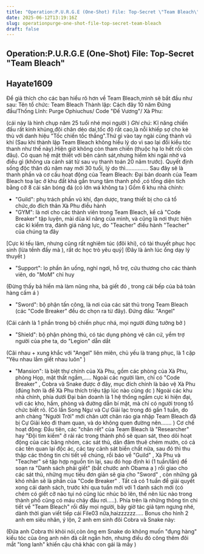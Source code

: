 ```yaml
---
title: "Operation:P.U.R.G.E (One-Shot) File: Top-Secret \"Team Bleach\""
date: 2025-06-12T13:19:16Z
slug: operationpurge-one-shot-file-top-secret-team-bleach
draft: false
---
```


## Operation:P.U.R.G.E (One-Shot) File: Top-Secret "Team Bleach"

## Hayate1609

Để giả thích cho các bạn hiểu rõ hơn về Team Bleach,mình sẽ bắt đầu như sau:
Tên tổ chức: Team Bleach
Thành lập: Cách đây 10 năm
Đứng đầu/Thống Lĩnh: Purge Ophiuchus/ Code "Đế Vương"/ Xà Phu:

(cái này là hình chụp năm 25 tuổi nhé mọi người  )
*Ghi chú*: Kĩ năng chiến đấu rất kinh khủng,đôi chân dẻo dai,tốc độ rất cao,là nỗi khiếp sợ cho kẻ thù với danh hiệu "Tốc chiến tốc thắng".Thứ gì vào tay ngài cũng thành vũ khí    (Sau khi thành lập Team Bleach không hiểu lý do vì sao lại đổi kiểu tóc thanh như thế này).Hiện giờ không còn tham chiến (thuộc hạ lo hết rồi còn đâu).
Có quan hệ mật thiết với bên cảnh sát,nhưng hiếm khi ngài nhờ vả điều gì (không ưa cảnh sát từ sau vụ thanh toán 20  năm trước). Quyết định sống độc thân dù năm nay mới 30 tuổi, lý do thì...............
Sau đây sẽ là thanh phần và cơ cấu hoạt động của Team Bleach:
Đại bản doanh của Team Bleach toạ lạc ở khu đất khá gần trung tâm thanh phố ,có tổng diện tích bằng cỡ 8 cái sân bóng đá (có lớn wá không ta ) Gồm 6 khu nhà chính:
+ "Guild": phụ trách phần vũ khí, đạn dược, trang thiết bị cho cả tổ chức,do đích thân Xà Phu điều hành
+ "GYM": là nơi cho các thành viên trong Team Bleach, kể cả "Code Breaker" tập luyện, mài dũa kĩ năng của mình, và cũng là nơi thực hiện các kì kiểm tra, đánh giá năng lực, do "Teacher" điều hành 
"Teacher" của chúng ta đây  

[Cực kì tếu lâm, nhưng cũng rất nghiêm túc (đôi khi), có tài thuyết phục học sinh (lừa tềnh đấy mà  ), rất dc học trò yêu quý]
(Đây là ảnh lúc ổng dạy lý thuyết  )

+ "Support": lo phần ăn uống, nghỉ ngơi, hỗ trợ, cứu thương cho các thành viên, do  "MoM" chỉ huy

(Đừng thấy bả hiền mà làm nũng nha, bả giết đó , trong cái bếp của bả toàn hàng cấm á )
+ "Sword": bộ phận tấn công, là nơi của các sát thủ trong Team Bleach (các "Code Breaker" đều dc chọn ra từ đây). Đứng đầu: "Angel" 

(Cái cánh là 1 phần trong bộ chiến phục nhá, mọi người đừng tưởng bở )
+ "Shield": bộ phận phòng thủ, có tác dụng phòng vệ căn cứ, yểm trợ người của phe ta, do "Legion" dẫn dắt

(Cãi nhau + xung khắc với "Angel" liên miên, chủ yếu là trang phục, là 1 cặp "Yêu nhau lắm giết nhau luôn"  )
+ "Mansion": là biệt thự chính của Xà Phu, gồm các phòng của Xà Phu, phòng Họp, mật thất ngầm,.....
Ngoài các người làm, chỉ có   "Code Breaker" , Cobra và Snake được ở đây, mục đích chính là bảo vệ Xà Phu (đúng hơn là để Xà Phu thích triệu tập lúc nào cũng dc  )
Ngoài các khu nhà chính, phía dưới Đại bản doanh là 1 hệ thống ngầm cực kì hiện đại, với các kho, hầm, phòng và đường dẫn bí mật, mà chỉ có người trong tổ chức biết rõ. (Có lần Song Ngư và Cự Giải lạc trong đó gần 1 tuần, do anh chàng "Người Trời" mới chân ướt chân ráo gia nhập Team Bleach đã bị Cự Giải kéo đi tham quan, và  do không quen đường nên.......  )
Cơ chế hoạt động:
Đầu tiên, các  "chân rết"  của Team Bleach là  "Researcher"  hay  "Đội tìm kiếm"  ở rải rác trong thành phố sẽ quan sát, theo dõi hoạt động của các băng nhóm, các sát thủ, dân đâm thuê chém mướn, có cả các tên quan lại độc ác, các tay cảnh sát biến chất nữa, sau đó thì thu thập các thông tin chi tiết về chúng, rồi báo  về  "Guild" , Xà Phu và  "Teacher"  sẽ tập hợp nguồn tin lại,  sau đó họp định kì (1 tuần/lần) để soạn ra "Danh sách phải giết"  (bắt chước anh Obama ạ  ) rồi giao cho các sát thủ, những mục tiêu đơn giản  sẽ gia cho  "Sword"  , còn những gã khó nhằn sẽ là phần của  "Code Breaker"  . Tất cả có 1 tuần để giải quyết xong cái danh sách, trước khi qua tuần mới với 1 danh sách mới (có chém có giết cỡ nào tụi  nó cũng lúc nhúc bò lên, thế nên lúc nào trong thành phố cũng có máu chảy đầu rơi.....).
Phía trên là những thông tin chi tiết về "Team Bleach" rồi đấy mọi người, bây giờ tác giả tạm ngưng nhé, dành thời gian viết tiếp cái File03 nữa,haizzzzzz.....
Bonus cho hình 2  anh em siêu nhân,  ý lộn, 2 anh em sinh đôi Cobra và Snake này:

(Đứa anh Cobra thì khỏi nói,còn ông em Snake do không muốn "đụng hàng" kiểu tóc của ông anh nên đã cắt ngắn hơn, nhưng điều đó công thêm đôi mắt "long lanh" khiến cậu chả khác con gái là mấy  )